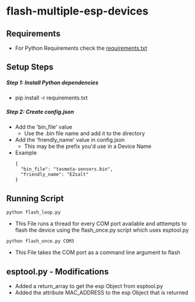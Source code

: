 # flash-multiple-esp-devices

## Requirements
  + For Python Requirements check the [requirements.txt](requirements.txt)

## Setup Steps
##### Step 1: Install Python dependencies
+ pip install -r requirements.txt
##### Step 2: Create config.json
+ Add the 'bin_file' value 
  + Use the .bin file name and add it to the directory
+ Add the 'friendly_name' value in config.json
  + This may be the prefix you'd use in a Device Name
+ Example
    ```
    {
      "bin_file": "tasmota-sensors.bin",
      "friendly_name": "EZsalt"
    }
    ```

## Running Script
```
python flash_loop.py
```
+ This File runs a thread for every COM port available and atttempts to flash the device using the flash_once.py script which uses esptool.py

```
python flash_once.py COM3
```
+ This File takes the COM port as a command line argument to flash

## esptool.py - Modifications
  + Added a return_array to get the esp Object from esptool.py
  + Added the attribute MAC_ADDRESS to the esp Object that is returned
